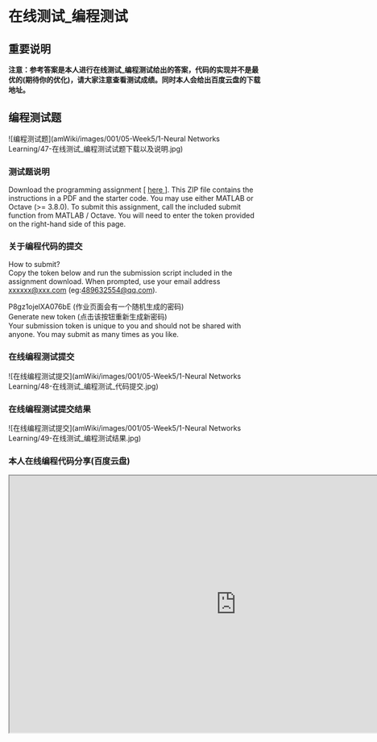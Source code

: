 # 在线测试_编程测试
## 重要说明
**注意：参考答案是本人进行在线测试_编程测试给出的答案，代码的实现并不是最优的(期待你的优化)，请大家注意查看测试成绩。同时本人会给出百度云盘的下载地址。**  
## 编程测试题
![编程测试题](amWiki/images/001/05-Week5/1-Neural Networks Learning/47-在线测试_编程测试试题下载以及说明.jpg)
### 测试题说明
Download the programming assignment [ [here ](https://s3.amazonaws.com/spark-public/ml/exercises/on-demand/machine-learning-ex4.zip) ]. This ZIP file contains the instructions in a PDF and the starter code. You may use either MATLAB or Octave (>= 3.8.0). To submit this assignment, call the included submit function from MATLAB / Octave. You will need to enter the token provided on the right-hand side of this page.
### 关于编程代码的提交
How to submit?  
Copy the token below and run the submission script included in the assignment download. When prompted, use your email address xxxxxx@xxx.com (eg:489632554@qq.com).   

P8gz1ojelXA076bE  (作业页面会有一个随机生成的密码)  
Generate new token  (点击该按钮重新生成新密码)  
Your submission token is unique to you and should not be shared with anyone. You may submit as many times as you like.  
### 在线编程测试提交
![在线编程测试提交](amWiki/images/001/05-Week5/1-Neural Networks Learning/48-在线测试_编程测试_代码提交.jpg)
### 在线编程测试提交结果
![在线编程测试提交](amWiki/images/001/05-Week5/1-Neural Networks Learning/49-在线测试_编程测试结果.jpg)
### 本人在线编程代码分享(百度云盘)
<iframe height=510 width=900 src="http://pan.baidu.com/s/1eSpbmSy"></iframe>
